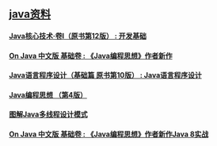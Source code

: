 ## [java资料](README.md)

#### [Java核心技术·卷I（原书第12版） : 开发基础](https://book.douban.com/subject/35920145/)
#### [On Java 中文版 基础卷 : 《Java编程思想》作者新作](https://book.douban.com/subject/35920145/)
#### [Java语言程序设计（基础篇 原书第10版） : Java语言程序设计](https://book.douban.com/subject/35920145/)
#### [Java编程思想 （第4版）](https://book.douban.com/subject/35920145/)
#### [图解Java多线程设计模式](https://book.douban.com/subject/35920145/)
#### [On Java 中文版 基础卷 : 《Java编程思想》作者新作Java 8实战](https://book.douban.com/subject/35920145/)














